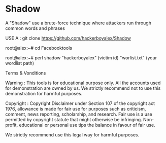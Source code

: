 # Shadow
A "Shadow" use a  brute-force technique where attackers run through common words and phrases

USE A :
git clone https://github.com/hackerboyalex/Shadow
 
root@alex:~# cd Facebooktools
 
root@alex:~# perl shadow "hackerboyalex" (victim id) "worlist.txt" (your wordlist path)

Terms & Vonditions

Warning : This tools is for educational purpose only. All the accounts used for demonstration are owned by us.
We strictly recommend not to use this demonstration for harmful purposes.

Copyright : Copyright Disclaimer under Section 107 of the copyright act 1976, allowance is made for fair use for purposes such as criticism,
comment, news reporting, scholarship, and research.
Fair use is a use permitted by copyright statute that might otherwise be infringing.
Non-profit, educational or personal use tips the balance in favour of fair use.

We strictly recommend  use this legal way for harmful purposes.
